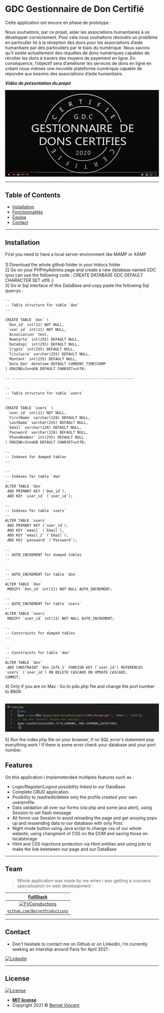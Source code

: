 # GDC Gestionnaire de Don Certifié

Cette application est encore en phase de prototype : 

Nous souhaitons, par ce projet, aider les associations humanitaires à se développer correctement. Pour cela nous souhaitons résoudre un problème en particulier lié à la réception des dons pour les associations d’aide humanitaire par des particuliers par le biais du numérique. 
Nous savons qu’il existe actuellement des requêtes de dons numériques capables de récolter les dons à travers des moyens de payement en ligne. En conséquence, l’objectif sera d’améliorer les services de dons en ligne en créant nous-mêmes une nouvelle plateforme numérique capable de répondre aux besoins des associations d’aide humanitaire. 


***Vidéo de présentation du projet***

[![Alt text](Ressource-Read-Me/Capture.JPG)](https://www.youtube.com/watch?v=J5qV5SJTtuc&ab_channel=VincentBernet)

---

## Table of Contents 

- [Installation](#installation)
- [Fonctionnalités](#features)
- [Equipe](#team)
- [Contact](#Contact)

---

## Installation

First you need to have a local server environment like MAMP or XAMP <br /><br />
1] Download the whole github folder in your htdocs folder <br />
2] Go on your PHPmyAdmins page and create a new database named GDC <br />
(you can use the following code : CREATE DATABASE GDC DEFAULT CHARACTER SET utf8 ;) <br />
3] Go in Sql interface of this DataBase and copy paste the following Sql querrys : <br />

 ```
--
-- Table structure for table `don`
--

CREATE TABLE `don` (
  `Don_id` int(11) NOT NULL,
  `user_id` int(11) NOT NULL,
  `Association` text,
  `NumCarte` int(255) DEFAULT NULL,
  `DateExpi` int(255) DEFAULT NULL,
  `Crypto` int(255) DEFAULT NULL,
  `Titulaire` varchar(255) DEFAULT NULL,
  `Montant` int(255) DEFAULT NULL,
  `Date_Don` datetime DEFAULT CURRENT_TIMESTAMP
) ENGINE=InnoDB DEFAULT CHARSET=utf8;

-- --------------------------------------------------------

--
-- Table structure for table `users`
--

CREATE TABLE `users` (
  `user_id` int(11) NOT NULL,
  `FirstName` varchar(128) DEFAULT NULL,
  `LastName` varchar(255) DEFAULT NULL,
  `Email` varchar(128) DEFAULT NULL,
  `Password` varchar(128) DEFAULT NULL,
  `PhoneNumber` int(255) DEFAULT NULL
) ENGINE=InnoDB DEFAULT CHARSET=utf8;

--
-- Indexes for dumped tables
--

--
-- Indexes for table `don`
--
ALTER TABLE `don`
  ADD PRIMARY KEY (`Don_id`),
  ADD KEY `user_id` (`user_id`);

--
-- Indexes for table `users`
--
ALTER TABLE `users`
  ADD PRIMARY KEY (`user_id`),
  ADD KEY `email` (`Email`),
  ADD KEY `email_2` (`Email`),
  ADD KEY `password` (`Password`);

--
-- AUTO_INCREMENT for dumped tables
--

--
-- AUTO_INCREMENT for table `don`
--
ALTER TABLE `don`
  MODIFY `Don_id` int(11) NOT NULL AUTO_INCREMENT;

--
-- AUTO_INCREMENT for table `users`
--
ALTER TABLE `users`
  MODIFY `user_id` int(11) NOT NULL AUTO_INCREMENT;

--
-- Constraints for dumped tables
--

--
-- Constraints for table `don`
--
ALTER TABLE `don`
  ADD CONSTRAINT `don_ibfk_1` FOREIGN KEY (`user_id`) REFERENCES `users` (`user_id`) ON DELETE CASCADE ON UPDATE CASCADE;
COMMIT;
```

4] Only if you are on Mac : Go to pdo.php file and change the port number to 8808 <br/>

&nbsp;&nbsp;&nbsp; ![Pdo.php](Ressource-Read-Me/Pdo.JPG)

5] Run the index.php file on your browser, if no SQL error's statement pop everything work !
If there is some error check your database and your port number.

## Features
On this application i implemetended multiples features such as :
 - Login/Register/Logout possibility linked to our DataBase
 - Complete CRUD application
 - Posibility to read/edit/delete only the profile created your own userprofile. 
 - Data validation all over our forms (via php and some java alert), using Session to set flash message
 - All forms use Session to avoid reloading the page and get anoying pops up and ressending data to our database with only Post.
 - Night mode button using Java script to change css of our whole website, using changment of CSS on the DOM and saving those on localstorage
 - Html and CSS injections protection via Html entities and using pdo to make the link beetween our page and our DataBase


---
## Team

> Whole application was made by me when i was getting a coursera specialisation on web developpment :

 <a href="https://github.com/VincentBernet.com" target="_blank">**FullStack**</a> |
|:---:|
| [![FVCproductions](https://avatars3.githubusercontent.com/u/54962581?s=300)](https://github.com/VincentBernet.com)    |
| <a target="_blank" rel="noopener noreferrer" href="https://github.com/VincentBernet">`github.com/BernetProductions`</a> |



---

## Contact
- Don't hesitate to contact me on Github or on Linkedin, i'm currently seeking an intership around Paris for April 2021 :

[![Linkedin](https://thelinkedinman.com/wp-content/uploads/2016/02/View-my-LinkedIn-profile-image-3-300x140.png)](https://www.linkedin.com/in/vincent-bernet-028a64193/)


---

## License

[![License](http://img.shields.io/:license-mit-blue.svg?style=flat-square)](http://badges.mit-license.org)

- **[MIT license](http://opensource.org/licenses/mit-license.php)**
- Copyright 2021 © <a href="https://www.linkedin.com/in/vincent-bernet-028a64193/" target="_blank">Bernet Vincent</a>.
